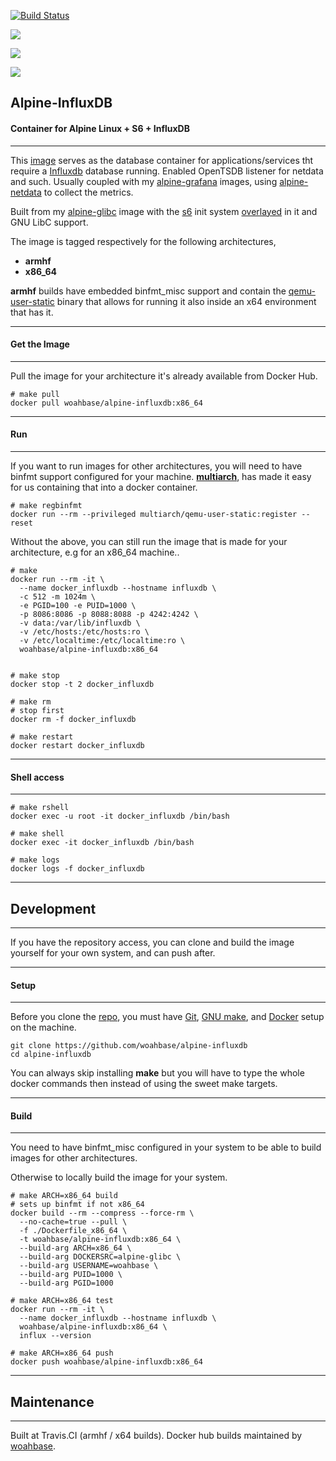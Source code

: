 [![Build Status](https://travis-ci.org/woahbase/alpine-influxdb.svg?branch=master)](https://travis-ci.org/woahbase/alpine-influxdb)

[![](https://images.microbadger.com/badges/image/woahbase/alpine-influxdb.svg)](https://microbadger.com/images/woahbase/alpine-influxdb)

[![](https://images.microbadger.com/badges/commit/woahbase/alpine-influxdb.svg)](https://microbadger.com/images/woahsbase/alpine-influxdb)

[![](https://images.microbadger.com/badges/version/woahbase/alpine-influxdb.svg)](https://microbadger.com/images/woahbase/alpine-influxdb)

## Alpine-InfluxDB
#### Container for Alpine Linux + S6 + InfluxDB

---

This [image][8] serves as the database container for
applications/services tht require a [Influxdb][12] database
running. Enabled OpenTSDB listener for netdata and such. Usually
coupled with my [alpine-grafana][13] images, using
[alpine-netdata][14] to collect the metrics.

Built from my [alpine-glibc][9] image with the [s6][10] init system
[overlayed][11] in it and GNU LibC support.

The image is tagged respectively for the following architectures,
* **armhf**
* **x86_64**

**armhf** builds have embedded binfmt_misc support and contain the
[qemu-user-static][5] binary that allows for running it also inside
an x64 environment that has it.

---
#### Get the Image
---

Pull the image for your architecture it's already available from
Docker Hub.

```
# make pull
docker pull woahbase/alpine-influxdb:x86_64

```

---
#### Run
---

If you want to run images for other architectures, you will need
to have binfmt support configured for your machine. [**multiarch**][4],
has made it easy for us containing that into a docker container.

```
# make regbinfmt
docker run --rm --privileged multiarch/qemu-user-static:register --reset

```
Without the above, you can still run the image that is made for your
architecture, e.g for an x86_64 machine..

```
# make
docker run --rm -it \
  --name docker_influxdb --hostname influxdb \
  -c 512 -m 1024m \
  -e PGID=100 -e PUID=1000 \
  -p 8086:8086 -p 8088:8088 -p 4242:4242 \
  -v data:/var/lib/influxdb \
  -v /etc/hosts:/etc/hosts:ro \
  -v /etc/localtime:/etc/localtime:ro \
  woahbase/alpine-influxdb:x86_64


# make stop
docker stop -t 2 docker_influxdb

# make rm
# stop first
docker rm -f docker_influxdb

# make restart
docker restart docker_influxdb

```

---
#### Shell access
---

```
# make rshell
docker exec -u root -it docker_influxdb /bin/bash

# make shell
docker exec -it docker_influxdb /bin/bash

# make logs
docker logs -f docker_influxdb

```

---
## Development
---

If you have the repository access, you can clone and
build the image yourself for your own system, and can push after.

---
#### Setup
---

Before you clone the [repo][7], you must have [Git][1], [GNU make][2],
and [Docker][3] setup on the machine.

```
git clone https://github.com/woahbase/alpine-influxdb
cd alpine-influxdb

```
You can always skip installing **make** but you will have to
type the whole docker commands then instead of using the sweet
make targets.

---
#### Build
---

You need to have binfmt_misc configured in your system to be able
to build images for other architectures.

Otherwise to locally build the image for your system.

```
# make ARCH=x86_64 build
# sets up binfmt if not x86_64
docker build --rm --compress --force-rm \
  --no-cache=true --pull \
  -f ./Dockerfile_x86_64 \
  -t woahbase/alpine-influxdb:x86_64 \
  --build-arg ARCH=x86_64 \
  --build-arg DOCKERSRC=alpine-glibc \
  --build-arg USERNAME=woahbase \
  --build-arg PUID=1000 \
  --build-arg PGID=1000

# make ARCH=x86_64 test
docker run --rm -it \
  --name docker_influxdb --hostname influxdb \
  woahbase/alpine-influxdb:x86_64 \
  influx --version

# make ARCH=x86_64 push
docker push woahbase/alpine-influxdb:x86_64

```

---
## Maintenance
---

Built at Travis.CI (armhf / x64 builds). Docker hub builds maintained by [woahbase][6].

[1]: https://git-scm.com
[2]: https://www.gnu.org/software/make/
[3]: https://www.docker.com
[4]: https://hub.docker.com/r/multiarch/qemu-user-static/
[5]: https://github.com/multiarch/qemu-user-static/releases/
[6]: https://hub.docker.com/u/woahbase

[7]: https://github.com/woahbase/alpine-influxdb
[8]: https://hub.docker.com/r/woahbase/alpine-influxdb
[9]: https://hub.docker.com/r/woahbase/alpine-glibc

[10]: https://skarnet.org/software/s6/
[11]: https://github.com/just-containers/s6-overlay
[12]: https://www.influxdata.com
[13]: https://hub.docker.com/r/woahbase/alpine-grafana
[14]: https://hub.docker.com/r/woahbase/alpine-netdata

